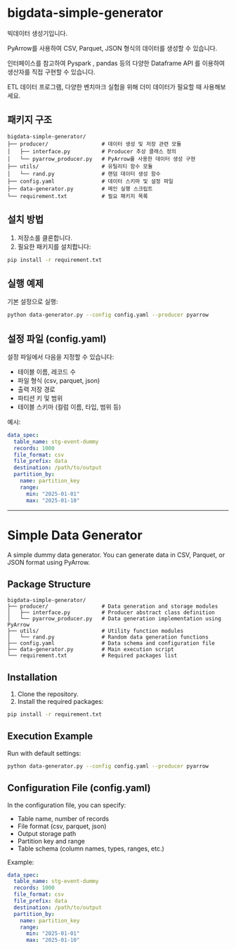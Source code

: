 # bigdata-simple-generator

빅데이터 생성기입니다. 

PyArrow를 사용하여 CSV, Parquet, JSON 형식의 데이터를 생성할 수 있습니다.

인터페이스를 참고하여 Pyspark , pandas 등의 다양한 Dataframe API 를 이용하여 생산자를 직접 구현할 수 있습니다.

ETL 데이터 프로그램, 다양한 벤치마크 실험을 위해 더미 데이터가 필요할 때 사용해보세요.



## 패키지 구조

```
bigdata-simple-generator/
├── producer/                 # 데이터 생성 및 저장 관련 모듈
│   ├── interface.py          # Producer 추상 클래스 정의
│   └── pyarrow_producer.py   # PyArrow를 사용한 데이터 생성 구현
├── utils/                    # 유틸리티 함수 모듈
│   └── rand.py               # 랜덤 데이터 생성 함수
├── config.yaml               # 데이터 스키마 및 설정 파일
├── data-generator.py         # 메인 실행 스크립트
└── requirement.txt           # 필요 패키지 목록
```

## 설치 방법

1. 저장소를 클론합니다.
2. 필요한 패키지를 설치합니다:

```bash
pip install -r requirement.txt
```

## 실행 예제

기본 설정으로 실행:

```bash
python data-generator.py --config config.yaml --producer pyarrow
```

## 설정 파일 (config.yaml)

설정 파일에서 다음을 지정할 수 있습니다:
- 테이블 이름, 레코드 수
- 파일 형식 (csv, parquet, json)
- 출력 저장 경로
- 파티션 키 및 범위
- 테이블 스키마 (컬럼 이름, 타입, 범위 등)

예시:
```yaml
data_spec:
  table_name: stg-event-dummy
  records: 1000
  file_format: csv
  file_prefix: data
  destination: /path/to/output
  partition_by:
    name: partition_key
    range:
      min: "2025-01-01"
      max: "2025-01-10"
```

---

# Simple Data Generator

A simple dummy data generator. You can generate data in CSV, Parquet, or JSON format using PyArrow.

## Package Structure

```
bigdata-simple-generator/
├── producer/                 # Data generation and storage modules
│   ├── interface.py          # Producer abstract class definition
│   └── pyarrow_producer.py   # Data generation implementation using PyArrow
├── utils/                    # Utility function modules
│   └── rand.py               # Random data generation functions
├── config.yaml               # Data schema and configuration file
├── data-generator.py         # Main execution script
└── requirement.txt           # Required packages list
```

## Installation

1. Clone the repository.
2. Install the required packages:

```bash
pip install -r requirement.txt
```

## Execution Example

Run with default settings:

```bash
python data-generator.py --config config.yaml --producer pyarrow
```

## Configuration File (config.yaml)

In the configuration file, you can specify:
- Table name, number of records
- File format (csv, parquet, json)
- Output storage path
- Partition key and range
- Table schema (column names, types, ranges, etc.)

Example:
```yaml
data_spec:
  table_name: stg-event-dummy
  records: 1000
  file_format: csv
  file_prefix: data
  destination: /path/to/output
  partition_by:
    name: partition_key
    range:
      min: "2025-01-01"
      max: "2025-01-10"
```
